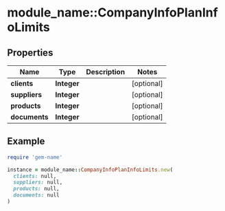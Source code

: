# module_name::CompanyInfoPlanInfoLimits

## Properties

| Name | Type | Description | Notes |
| ---- | ---- | ----------- | ----- |
| **clients** | **Integer** |  | [optional] |
| **suppliers** | **Integer** |  | [optional] |
| **products** | **Integer** |  | [optional] |
| **documents** | **Integer** |  | [optional] |

## Example

```ruby
require 'gem-name'

instance = module_name::CompanyInfoPlanInfoLimits.new(
  clients: null,
  suppliers: null,
  products: null,
  documents: null
)
```

